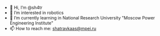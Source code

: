 - 👋 Hi, I’m @sh4tr
- 👀 I’m interested in robotics
- 🌱 I’m currently learning in National Research University "Moscow Power Engineering Institute"
- 📫 How to reach me: shatravkaas@mpei.ru

<!---
sh4tr/sh4tr is a ✨ special ✨ repository because its `README.md` (this file) appears on your GitHub profile.
You can click the Preview link to take a look at your changes.
--->
